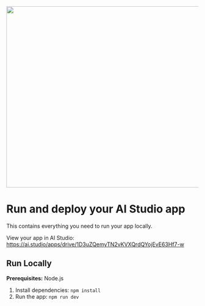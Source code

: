 <div align="center">
<img width="1200" height="475" alt="GHBanner" src="https://github.com/user-attachments/assets/0aa67016-6eaf-458a-adb2-6e31a0763ed6" />
</div>

# Run and deploy your AI Studio app

This contains everything you need to run your app locally.

View your app in AI Studio: https://ai.studio/apps/drive/1D3uZQemyTN2vKVXQrdQYojEvE63Hf7-w

## Run Locally

**Prerequisites:**  Node.js


1. Install dependencies:
   `npm install`
2. Run the app:
   `npm run dev`
